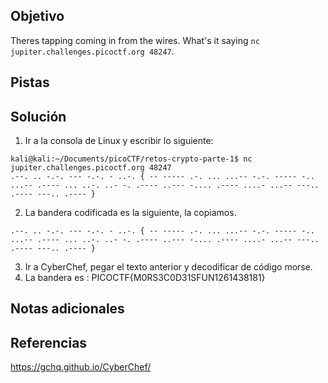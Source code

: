 ## Objetivo
Theres tapping coming in from the wires. What's it saying `nc jupiter.challenges.picoctf.org 48247`.

## Pistas
## Solución
1. Ir a la consola de Linux y escribir lo siguiente:
```
kali@kali:~/Documents/picoCTF/retos-crypto-parte-1$ nc jupiter.challenges.picoctf.org 48247
.--. .. -.-. --- -.-. - ..-. { -- ----- .-. ... ...-- -.-. ----- -.. ...-- .---- ... ..-. ..- -. .---- ..--- -.... .---- ....- ...-- ---.. .---- ---.. .---- } 

```
2. La bandera codificada es la siguiente, la copiamos.
```
.--. .. -.-. --- -.-. - ..-. { -- ----- .-. ... ...-- -.-. ----- -.. ...-- .---- ... ..-. ..- -. .---- ..--- -.... .---- ....- ...-- ---.. .---- ---.. .---- } 
```
3. Ir a CyberChef, pegar el texto anterior y decodificar de código morse.
4. La bandera es :
PICOCTF{M0RS3C0D31SFUN1261438181}
## Notas adicionales
## Referencias
https://gchq.github.io/CyberChef/